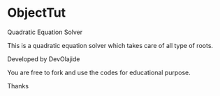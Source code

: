 # ObjectTut
Quadratic Equation Solver

This is a quadratic equation solver which takes care of all type of roots.

Developed by DevOlajide

You are free to fork and use the codes for educational purpose.

Thanks
